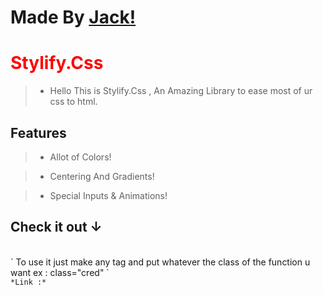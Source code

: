 # Made By <a href="https://github.com/Jack2021Sl/private-projects/blob/main/README.md#check-it-out-"> Jack! </a>

<h1 style="color:red;"> Stylify.Css </h1>

> - Hello This is Stylify.Css , An Amazing Library to ease most of ur css to html. 
> 
<h2> Features </h2>

> * Allot of Colors!

> * Centering And Gradients!

> * Special Inputs & Animations!
<h2>Check it out ↓</h2>
<br>
` To use it just make any tag and put whatever the class of the function u want ex : class="cred" `
<br> 
<code>*Link :* </code>



